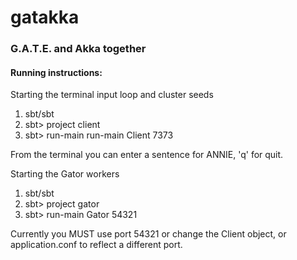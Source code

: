 # gatakka


### G.A.T.E. and Akka together

#### Running instructions:

Starting the terminal input loop and cluster seeds

1. sbt/sbt
2. sbt> project client
3. sbt> run-main run-main Client 7373

From the terminal you can enter a sentence for ANNIE, 'q' for quit.

Starting the Gator workers
1. sbt/sbt
2. sbt> project gator
3. sbt> run-main Gator 54321

Currently you MUST use port 54321 or change the Client object, or application.conf to reflect a different port.
